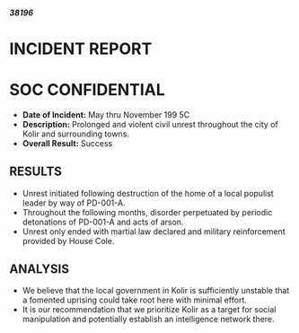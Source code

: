##### 38196

# INCIDENT REPORT

# SOC CONFIDENTIAL

- **Date of Incident:** May thru November 199 5C
- **Description:** Prolonged and violent civil unrest throughout the city of Kolir and surrounding towns. 
- **Overall Result:** Success

## RESULTS
- Unrest initiated following destruction of the home of a local populist leader by way of PD-001-A. 
- Throughout the following months, disorder perpetuated by periodic detonations of PD-001-A and acts of arson. 
- Unrest only ended with martial law declared and military reinforcement provided by House Cole. 

## ANALYSIS
- We believe that the local government in Kolir is sufficiently unstable that a fomented uprising could take root here with minimal effort. 
- It is our recommendation that we prioritize Kolir as a target for social manipulation and potentially establish an intelligence network there.
